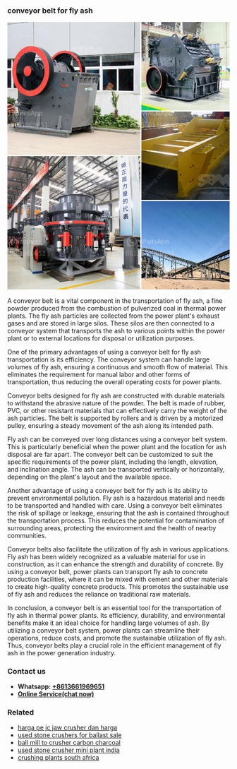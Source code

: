 <h3>conveyor belt for fly ash</h3><img src='1708497410.jpg' alt=''><p>A conveyor belt is a vital component in the transportation of fly ash, a fine powder produced from the combustion of pulverized coal in thermal power plants. The fly ash particles are collected from the power plant's exhaust gases and are stored in large silos. These silos are then connected to a conveyor system that transports the ash to various points within the power plant or to external locations for disposal or utilization purposes.</p><p>One of the primary advantages of using a conveyor belt for fly ash transportation is its efficiency. The conveyor system can handle large volumes of fly ash, ensuring a continuous and smooth flow of material. This eliminates the requirement for manual labor and other forms of transportation, thus reducing the overall operating costs for power plants.</p><p>Conveyor belts designed for fly ash are constructed with durable materials to withstand the abrasive nature of the powder. The belt is made of rubber, PVC, or other resistant materials that can effectively carry the weight of the ash particles. The belt is supported by rollers and is driven by a motorized pulley, ensuring a steady movement of the ash along its intended path.</p><p>Fly ash can be conveyed over long distances using a conveyor belt system. This is particularly beneficial when the power plant and the location for ash disposal are far apart. The conveyor belt can be customized to suit the specific requirements of the power plant, including the length, elevation, and inclination angle. The ash can be transported vertically or horizontally, depending on the plant's layout and the available space.</p><p>Another advantage of using a conveyor belt for fly ash is its ability to prevent environmental pollution. Fly ash is a hazardous material and needs to be transported and handled with care. Using a conveyor belt eliminates the risk of spillage or leakage, ensuring that the ash is contained throughout the transportation process. This reduces the potential for contamination of surrounding areas, protecting the environment and the health of nearby communities.</p><p>Conveyor belts also facilitate the utilization of fly ash in various applications. Fly ash has been widely recognized as a valuable material for use in construction, as it can enhance the strength and durability of concrete. By using a conveyor belt, power plants can transport fly ash to concrete production facilities, where it can be mixed with cement and other materials to create high-quality concrete products. This promotes the sustainable use of fly ash and reduces the reliance on traditional raw materials.</p><p>In conclusion, a conveyor belt is an essential tool for the transportation of fly ash in thermal power plants. Its efficiency, durability, and environmental benefits make it an ideal choice for handling large volumes of ash. By utilizing a conveyor belt system, power plants can streamline their operations, reduce costs, and promote the sustainable utilization of fly ash. Thus, conveyor belts play a crucial role in the efficient management of fly ash in the power generation industry.</p><h3>Contact us</h3><ul><li><strong>Whatsapp:&nbsp;<a href="https://wa.me/8613661969651">+8613661969651</a></strong></li><li><a href="https://swt.shibang-china.com/?git&amp;zhl&amp;conveyor belt for fly ash"><strong>Online Service(chat now)</strong></a></li></ul><h3>Related</h3><ul><li><a href='harga pe jc jaw crusher dan harga.md'>harga pe jc jaw crusher dan harga</a></li><li><a href='used stone crushers for ballast sale.md'>used stone crushers for ballast sale</a></li><li><a href='ball mill to crusher carbon charcoal.md'>ball mill to crusher carbon charcoal</a></li><li><a href='used stone crusher mini plant india.md'>used stone crusher mini plant india</a></li><li><a href='crushing plants south africa.md'>crushing plants south africa</a></li></ul>